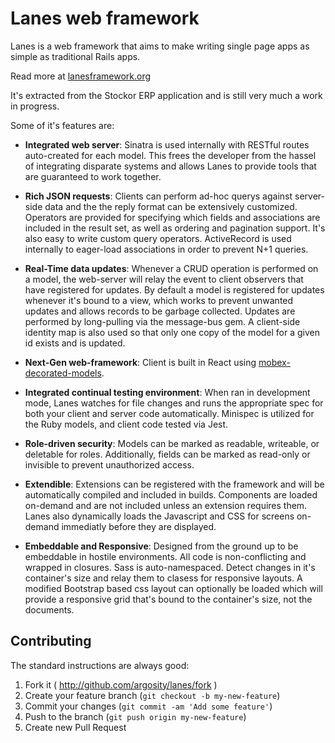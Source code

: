 # Lanes web framework

Lanes is a web framework that aims to make writing single page apps as simple as traditional Rails apps.

Read more at [lanesframework.org](http://lanesframework.org/)

It's extracted from the Stockor ERP application and is still very much a work in progress.

Some of it's features are:

* **Integrated web server**: Sinatra is used internally with RESTful routes auto-created for each model. This frees the developer from the hassel of integrating disparate systems and allows Lanes to provide tools that are guaranteed to work together.

* **Rich JSON requests**: Clients can perform ad-hoc querys against server-side data and the the reply format can be extensively customized. Operators are provided for specifying which fields and associations are included in the result set, as well as ordering and pagination support. It's also easy to write custom query operators. ActiveRecord is used internally to eager-load associations in order to prevent N+1 queries.

* **Real-Time data updates**: Whenever a CRUD operation is performed on a model, the web-server will relay the event to client observers that have registered for updates. By default a model is registered for updates whenever it's bound to a view, which works to prevent unwanted updates and allows records to be garbage collected. Updates are performed by long-pulling via the message-bus gem. A client-side identity map is also used so that only one copy of the model for a given id exists and is updated.

* **Next-Gen web-framework**: Client is built in React using [mobex-decorated-models](https://github.com/nathanstitt/mobx-decorated-models).

* **Integrated continual testing environment**: When ran in development mode, Lanes watches for file changes and runs the appropriate spec for both your client and server code automatically. Minispec is utilized for the Ruby models, and client code tested via Jest.

* **Role-driven security**: Models can be marked as readable, writeable, or deletable for roles. Additionally, fields can be marked as read-only or invisible to prevent unauthorized access.

* **Extendible**:  Extensions can be registered with the framework and will be automatically compiled and included in builds. Components are loaded on-demand and are not included unless an extension requires them. Lanes also dynamically loads the Javascript and CSS for screens on-demand immediatly before they are displayed.

* **Embeddable and Responsive**: Designed from the ground up to be embeddable in hostile environments. All code is non-conflicting and wrapped in closures. Sass is auto-namespaced. Detect changes in it's container's size and relay them to clasess for responsive layouts. A modified Bootstrap based css layout can optionally be loaded which will provide a responsive grid that's bound to the container's size, not the documents.


## Contributing

The standard instructions are always good:

 1. Fork it ( http://github.com/argosity/lanes/fork )
 2. Create your feature branch (`git checkout -b my-new-feature`)
 3. Commit your changes (`git commit -am 'Add some feature'`)
 4. Push to the branch (`git push origin my-new-feature`)
 5. Create new Pull Request
